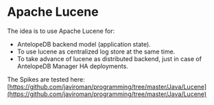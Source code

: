 # Apache Lucene

The idea is to use Apache Lucene for:

* AntelopeDB backend model \(application state\).
* To use lucene as centralized log store at the same time.
* To take advance of lucene as distributed backend, just in case of AntelopeDB Manager HA deployments.

The Spikes are tested here:  [https://github.com/javiroman/programming/tree/master/Java/Lucene](https://github.com/javiroman/programming/tree/master/Java/Lucene)

